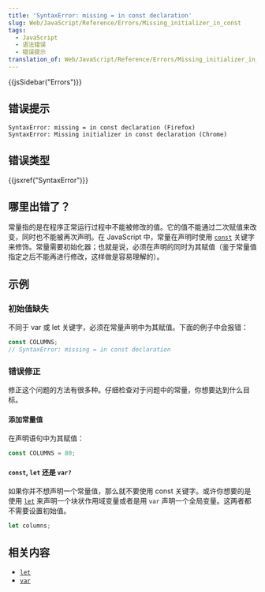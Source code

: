 ```yaml
---
title: 'SyntaxError: missing = in const declaration'
slug: Web/JavaScript/Reference/Errors/Missing_initializer_in_const
tags:
  - JavaScript
  - 语法错误
  - 错误提示
translation_of: Web/JavaScript/Reference/Errors/Missing_initializer_in_const
---
```

{{jsSidebar("Errors")}}

## 错误提示

```plain
SyntaxError: missing = in const declaration (Firefox)
SyntaxError: Missing initializer in const declaration (Chrome)
```

## 错误类型

{{jsxref("SyntaxError")}}

## 哪里出错了？

常量指的是在程序正常运行过程中不能被修改的值。它的值不能通过二次赋值来改变，同时也不能被再次声明。在 JavaScript 中，常量在声明时使用 [`const`](/en-US/docs/Web/JavaScript/Reference/Statements/const) 关键字来修饰。常量需要初始化器；也就是说，必须在声明的同时为其赋值（鉴于常量值指定之后不能再进行修改，这样做是容易理解的）。

## 示例

### 初始值缺失

不同于 var 或 let 关键字，必须在常量声明中为其赋值。下面的例子中会报错：

```js example-bad
const COLUMNS;
// SyntaxError: missing = in const declaration
```

### 错误修正

修正这个问题的方法有很多种。仔细检查对于问题中的常量，你想要达到什么目标。

#### 添加常量值

在声明语句中为其赋值：

```js example-good
const COLUMNS = 80;
```

#### `const`, `let` 还是 `var?`

如果你并不想声明一个常量值，那么就不要使用 const 关键字。或许你想要的是使用 [`let`](/en-US/docs/Web/JavaScript/Reference/Statements/let) 来声明一个块状作用域变量或者是用 `var` 声明一个全局变量。这两者都不需要设置初始值。

```js example-good
let columns;
```

## 相关内容

- [`let`](/en-US/docs/Web/JavaScript/Reference/Statements/let)
- [`var`](/en-US/docs/Web/JavaScript/Reference/Statements/var)
